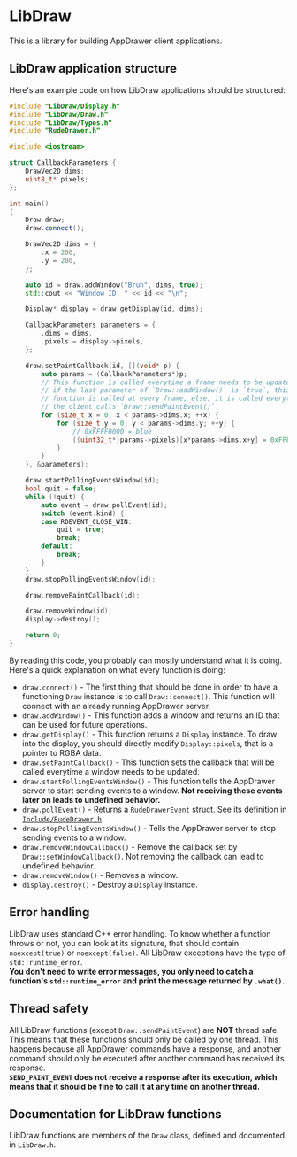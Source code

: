 # LibDraw

This is a library for building AppDrawer client applications.

## LibDraw application structure

Here's an example code on how LibDraw applications should be structured:
```cpp
#include "LibDraw/Display.h"
#include "LibDraw/Draw.h"
#include "LibDraw/Types.h"
#include "RudeDrawer.h"

#include <iostream>

struct CallbackParameters {
    DrawVec2D dims;
    uint8_t* pixels;
};

int main()
{
    Draw draw;
    draw.connect();

    DrawVec2D dims = {
        .x = 200,
        .y = 200,
    };

    auto id = draw.addWindow("Bruh", dims, true);
    std::cout << "Window ID: " << id << "\n";

    Display* display = draw.getDisplay(id, dims);

    CallbackParameters parameters = {
        .dims = dims,
        .pixels = display->pixels,
    };

    draw.setPaintCallback(id, [](void* p) {
        auto params = (CallbackParameters*)p;
        // This function is called everytime a frame needs to be updated
        // if the last parameter of `Draw::addWindow()` is `true`, this
        // function is called at every frame, else, it is called everytime
        // the client calls `Draw::sendPaintEvent()`
        for (size_t x = 0; x < params->dims.x; ++x) {
            for (size_t y = 0; y < params->dims.y; ++y) {
                // 0xFFFF0000 = blue
                ((uint32_t*)params->pixels)[x*params->dims.x+y] = 0xFFFF0000;
            }
        }
    }, &parameters);

    draw.startPollingEventsWindow(id);
    bool quit = false;
    while (!quit) {
        auto event = draw.pollEvent(id);
        switch (event.kind) {
        case RDEVENT_CLOSE_WIN:
            quit = true;
            break;
        default:
            break;
        }
    }
    draw.stopPollingEventsWindow(id);

    draw.removePaintCallback(id);

    draw.removeWindow(id);
    display->destroy();

    return 0;
}
```

By reading this code, you probably can mostly understand what it is doing. Here's a quick explanation on what every function is doing:
- `draw.connect()` - The first thing that should be done in order to have a functioning `Draw` instance is to call `Draw::connect()`. This function will connect with an already running AppDrawer server.
- `draw.addWindow()` - This function adds a window and returns an ID that can be used for future operations.
- `draw.getDisplay()` - This function returns a `Display` instance. To draw into the display, you should directly modify `Display::pixels`, that is a pointer to RGBA data.
- `draw.setPaintCallback()` - This function sets the callback that will be called everytime a window needs to be updated.
- `draw.startPollingEventsWindow()` - This function tells the AppDrawer server to start sending events to a window. **Not receiving these events later on leads to undefined behavior.**
- `draw.pollEvent()` - Returns a `RudeDrawerEvent` struct. See its definition in [`Include/RudeDrawer.h`](../Include/RudeDrawer.h).
- `draw.stopPollingEventsWindow()` - Tells the AppDrawer server to stop sending events to a window.
- `draw.removeWindowCallback()` - Remove the callback set by `Draw::setWindowCallback()`. Not removing the callback can lead to undefined behavior.
- `draw.removeWindow()` - Removes a window.
- `display.destroy()` - Destroy a `Display` instance.

## Error handling

LibDraw uses standard C++ error handling. To know whether a function throws or not, you can look at its signature, that should contain `noexcept(true)` or `noexcept(false)`. All LibDraw exceptions have the type of `std::runtime_error`.  
**You don't need to write error messages, you only need to catch a function's `std::runtime_error` and print the message returned by `.what()`.**

## Thread safety

All LibDraw functions (except `Draw::sendPaintEvent`) are **NOT** thread safe. This means that these functions should only be called by one thread. This happens because all AppDrawer commands have a response, and another command should only be executed after another command has received its response.  
**`SEND_PAINT_EVENT` does not receive a response after its execution, which means that it should be fine to call it at any time on another thread.**

## Documentation for LibDraw functions

LibDraw functions are members of the `Draw` class, defined and documented in `LibDraw.h`.
